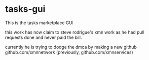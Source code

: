 # tasks-gui
This is the tasks marketplace GUI


this work has now claim to steve rodrigue's xmn work as he had pull requests done and never paid the bill. 

 
currently he is trying to dodge the dmca by making a new github github.com/xmnnetwork (previously, github.com/xmnservices)
